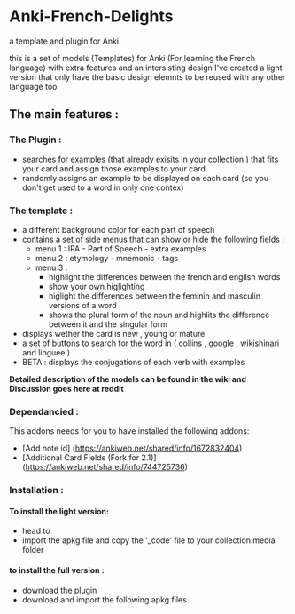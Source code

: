 # Anki-French-Delights
a template and plugin for Anki

this is a set of models (Templates) for Anki (For learning the French language) with extra features and an intersisting design
I've created a light version that only have the basic design elemnts to be reused with any other language too.

## The main features :
### The Plugin :
  * searches for examples (that already exisits in your collection ) that fits your card and assign those examples to your card
  * randomly assigns an example to be displayed on each card (so you don't get used to a word in only one contex)

### The template :
  * a different background color for each part of speech
  * contains a set of side menus that can show or hide the following fields :
    * menu 1 : IPA - Part of Speech - extra examples
    * menu 2 : etymology - mnemonic - tags
    * menu 3 :
      * highlight the differences between the french and english words
      * show your own higlighting
      * higlight the differences between the feminin and masculin versions of a word
      * shows the plural form of the noun and highlits the difference between it and the singular form
  * displays wether the card is new , young or mature
  * a set of buttons to search for the word in ( collins , google , wikishinari and linguee )
  * BETA : displays the conjugations of each verb with examples


**Detailed description of the models can be found in the wiki and Discussion goes here at reddit**

### Dependancied :
  This addons needs for you to have installed the following addons:
  * [Add note id] (https://ankiweb.net/shared/info/1672832404)
  * [Additional Card Fields (Fork for 2.1)] (https://ankiweb.net/shared/info/744725736)

### Installation :
 #### To install the light version:
  * head to
  * import the apkg file and copy the '_code' file to your collection.media folder
 #### to install the full version :
  * download the plugin
  * download and import the following apkg files  
